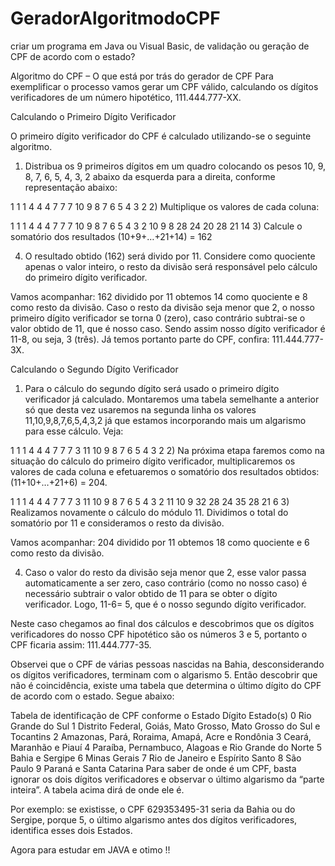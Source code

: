 # GeradorAlgoritmodoCPF
criar um programa em Java ou Visual Basic,  de validação ou geração de CPF de acordo com o estado?


Algoritmo do CPF – O que está por trás do gerador de CPF
Para exemplificar o processo vamos gerar um CPF válido, calculando os dígitos verificadores de um número hipotético, 111.444.777-XX.

Calculando o Primeiro Dígito Verificador

O primeiro dígito verificador do CPF é calculado utilizando-se o seguinte algoritmo.

1) Distribua os 9 primeiros dígitos em um quadro colocando os pesos 10, 9, 8, 7, 6, 5, 4, 3, 2 abaixo da esquerda para a direita, conforme representação abaixo:

1	1	1	4	4	4	7	7	7
10	9	8	7	6	5	4	3	2
2) Multiplique os valores de cada coluna:

1	1	1	4	4	4	7	7	7
10	9	8	7	6	5	4	3	2
10	9	8	28	24	20	28	21	14
3) Calcule o somatório dos resultados (10+9+…+21+14) = 162

4) O resultado obtido (162) será divido por 11. Considere como quociente apenas o valor inteiro, o resto da divisão será responsável pelo cálculo do primeiro dígito verificador.

Vamos acompanhar: 162 dividido por 11 obtemos 14 como quociente e 8 como resto da divisão. Caso o resto da divisão seja menor que 2, o nosso primeiro dígito verificador se torna 0 (zero), caso contrário subtrai-se o valor obtido de 11, que é nosso caso. Sendo assim nosso dígito verificador é 11-8, ou seja, 3 (três). Já temos portanto parte do CPF, confira: 111.444.777-3X.

Calculando o Segundo Dígito Verificador

1) Para o cálculo do segundo dígito será usado o primeiro dígito verificador já calculado. Montaremos uma tabela semelhante a anterior só que desta vez usaremos na segunda linha os valores 11,10,9,8,7,6,5,4,3,2 já que estamos incorporando mais um algarismo para esse cálculo. Veja:

1	1	1	4	4	4	7	7	7	3
11	10	9	8	7	6	5	4	3	2
2) Na próxima etapa faremos como na situação do cálculo do primeiro dígito verificador, multiplicaremos os valores de cada coluna e efetuaremos o somatório dos resultados obtidos: (11+10+…+21+6) = 204.

1	1	1	4	4	4	7	7	7	3
11	10	9	8	7	6	5	4	3	2
11	10	9	32	28	24	35	28	21	6
3) Realizamos novamente o cálculo do módulo 11. Dividimos o total do somatório por 11 e consideramos o resto da divisão.

Vamos acompanhar: 204 dividido por 11 obtemos 18 como quociente e 6 como resto da divisão.

4) Caso o valor do resto da divisão seja menor que 2, esse valor passa automaticamente a ser zero, caso contrário (como no nosso caso) é necessário subtrair o valor obtido de 11 para se obter o dígito verificador. Logo, 11-6= 5, que é o nosso segundo dígito verificador.

Neste caso chegamos ao final dos cálculos e descobrimos que os dígitos verificadores do nosso CPF hipotético são os números 3 e 5, portanto o CPF ficaria assim: 111.444.777-35.

Observei que o CPF de várias pessoas nascidas na Bahia, desconsiderando os dígitos verificadores, terminam com o algarismo 5. Então descobrir que não é coincidência, existe uma tabela que determina o último dígito do CPF de acordo com  o estado. Segue abaixo:

Tabela de identificação de CPF conforme o Estado
Dígito	Estado(s)
0	Rio Grande do Sul
1	Distrito Federal, Goiás, Mato Grosso, Mato Grosso do Sul e Tocantins
2	Amazonas, Pará, Roraima, Amapá, Acre e Rondônia
3	Ceará, Maranhão e Piauí
4	Paraíba, Pernambuco, Alagoas e Rio Grande do Norte
5	Bahia e Sergipe
6	Minas Gerais
7	Rio de Janeiro e Espírito Santo
8	São Paulo
9	Paraná e Santa Catarina
Para saber de onde é um CPF, basta ignorar os dois dígitos verificadores e observar o último algarismo da “parte inteira”. A tabela acima dirá de onde ele é.

Por exemplo: se existisse, o CPF 629353495-31 seria da Bahia ou do Sergipe, porque 5, o último algarismo antes dos dígitos verificadores, identifica esses dois Estados.

Agora  para estudar  em JAVA e otimo !! 
